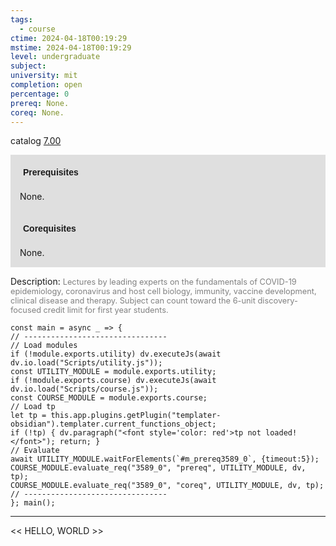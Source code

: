 ```yaml
---
tags:
  - course
ctime: 2024-04-18T00:19:29
mstime: 2024-04-18T00:19:29
level: undergraduate
subject: 
university: mit
completion: open
percentage: 0
prereq: None.
coreq: None.
---
```


catalog [7.00](http://student.mit.edu/catalog/m7a.html#7.00)

<span style="display: block; padding: 15px; background-color: rgb(100, 100, 100, 0.2);"><font id="m_prereq3589_0" style="display: block; font-family: Arial, sans-serif; font-weight: bold; padding: 5px">Prerequisites</font><br><span id="prereq3589_0">None.</span></span>
<span style="display: block; padding: 15px; background-color: rgb(100, 100, 100, 0.2);"><font id="m_coreq3589_0" style="display: block; font-family: Arial, sans-serif; font-weight: bold; padding: 5px">Corequisites</font><br><span id="coreq3589_0">None.</span></span>

<font style="">Description:</font>
<font style="color: grey; font-size: 0.8rem;">Lectures by leading experts on the fundamentals of COVID-19 epidemiology, coronavirus and host cell biology, immunity, vaccine development, clinical disease and therapy. Subject can count toward the 6-unit discovery-focused credit limit for first year students.</font>

```dataviewjs
const main = async _ => {
// --------------------------------
// Load modules
if (!module.exports.utility) dv.executeJs(await dv.io.load("Scripts/utility.js"));
const UTILITY_MODULE = module.exports.utility;
if (!module.exports.course) dv.executeJs(await dv.io.load("Scripts/course.js"));
const COURSE_MODULE = module.exports.course;
// Load tp
let tp = this.app.plugins.getPlugin("templater-obsidian").templater.current_functions_object;
if (!tp) { dv.paragraph("<font style='color: red'>tp not loaded!</font>"); return; }
// Evaluate
await UTILITY_MODULE.waitForElements(`#m_prereq3589_0`, {timeout:5});
COURSE_MODULE.evaluate_req("3589_0", "prereq", UTILITY_MODULE, dv, tp);
COURSE_MODULE.evaluate_req("3589_0", "coreq", UTILITY_MODULE, dv, tp);
// --------------------------------
}; main();
```

---

<< HELLO, WORLD >>
